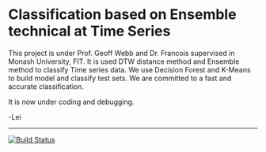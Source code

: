 Classification based on Ensemble technical at Time Series
========
This project is under Prof. Geoff Webb and Dr. Francois supervised in Monash University, FIT.
It is used DTW distance method and Ensemble method to classify Time series data.
We use Decision Forest and K-Means to build model and classify test sets.
We are committed to a fast and accurate classification.

It is now under coding and debugging.

-Lei
***
[![Build Status](https://travis-ci.org/BlancRay/ICDM.svg?branch=master)](https://travis-ci.org/BlancRay/ICDM)